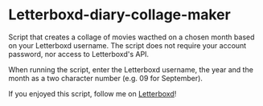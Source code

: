 # Letterboxd-diary-collage-maker
Script that creates a collage of movies wacthed on a chosen month based on your Letterboxd username. The script does not require your account password, nor access to Letterboxd's API.

When running the script, enter the Letterboxd username, the year and the month as a two character number (e.g. 09 for September).

If you enjoyed this script, follow me on [Letterboxd](https://letterboxd.com/NeroKnox/)!
